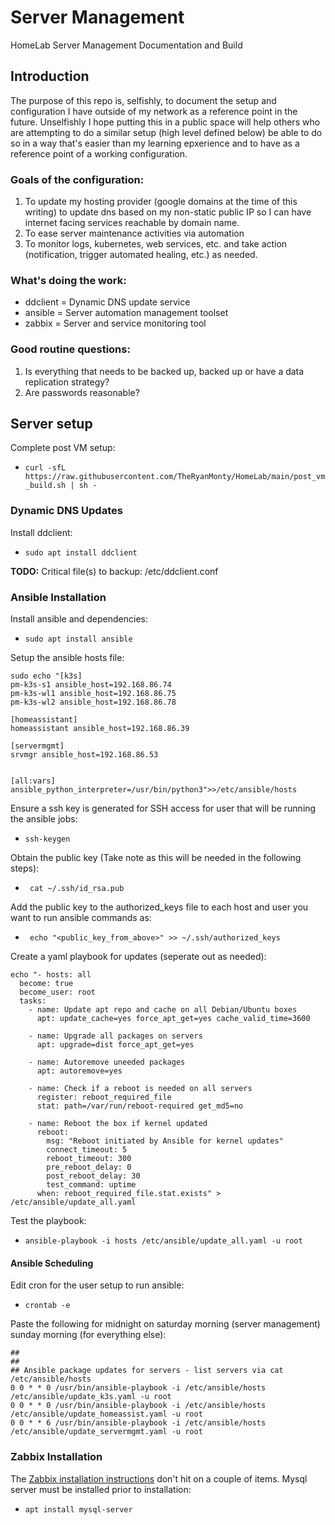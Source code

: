 # Server Management
HomeLab Server Management Documentation and Build

## Introduction
The purpose of this repo is, selfishly, to document the setup and configuration I have outside of my network as a reference point in the future. Unselfishly I hope putting this in a public space will help others who are attempting to do a similar setup (high level defined below) be able to do so in a way that's easier than my learning epxerience and to have as a reference point of a working configuration.

### Goals of the configuration:
1. To update my hosting provider (google domains at the time of this writing) to update dns based on my non-static public IP so I can have internet facing services reachable by domain name.
2. To ease server maintenance activities via automation
3. To monitor logs, kubernetes, web services, etc. and take action (notification, trigger automated healing, etc.) as needed.

### What's doing the work:
- ddclient = Dynamic DNS update service
- ansible = Server automation management toolset
- zabbix = Server and service monitoring tool


### Good routine questions:
1. Is everything that needs to be backed up, backed up or have a data replication strategy?
2. Are passwords reasonable?


## Server setup
Complete post VM setup:
* ```curl -sfL https://raw.githubusercontent.com/TheRyanMonty/HomeLab/main/post_vm_build.sh | sh -```

### Dynamic DNS Updates
Install ddclient:
* ```sudo apt install ddclient```


**TODO:** Critical file(s) to backup:
  /etc/ddclient.conf


### Ansible Installation
Install ansible and dependencies:
* ```sudo apt install ansible```

Setup the ansible hosts file:
```
sudo echo "[k3s]
pm-k3s-s1 ansible_host=192.168.86.74
pm-k3s-wl1 ansible_host=192.168.86.75
pm-k3s-wl2 ansible_host=192.168.86.78

[homeassistant]
homeassistant ansible_host=192.168.86.39

[servermgmt]
srvmgr ansible_host=192.168.86.53


[all:vars]
ansible_python_interpreter=/usr/bin/python3">>/etc/ansible/hosts
```

Ensure a ssh key is generated for SSH access for user that will be running the ansible jobs:
* ```ssh-keygen```

Obtain the public key (Take note as this will be needed in the following steps):
* ``` cat ~/.ssh/id_rsa.pub```

Add the public key to the authorized_keys file to each host and user you want to run ansible commands as:
* ``` echo "<public_key_from_above>" >> ~/.ssh/authorized_keys```

Create a yaml playbook for updates (seperate out as needed):
```
echo "- hosts: all
  become: true
  become_user: root
  tasks:
    - name: Update apt repo and cache on all Debian/Ubuntu boxes
      apt: update_cache=yes force_apt_get=yes cache_valid_time=3600

    - name: Upgrade all packages on servers
      apt: upgrade=dist force_apt_get=yes

    - name: Autoremove uneeded packages
      apt: autoremove=yes

    - name: Check if a reboot is needed on all servers
      register: reboot_required_file
      stat: path=/var/run/reboot-required get_md5=no

    - name: Reboot the box if kernel updated
      reboot:
        msg: "Reboot initiated by Ansible for kernel updates"
        connect_timeout: 5
        reboot_timeout: 300
        pre_reboot_delay: 0
        post_reboot_delay: 30
        test_command: uptime
      when: reboot_required_file.stat.exists" > /etc/ansible/update_all.yaml
```
Test the playbook:
* ``` ansible-playbook -i hosts /etc/ansible/update_all.yaml -u root ```

#### Ansible Scheduling
Edit cron for the user setup to run ansible:
* ```crontab -e```

Paste the following for midnight on saturday morning (server management) sunday morning (for everything else):
```
##
##
## Ansible package updates for servers - list servers via cat /etc/ansible/hosts
0 0 * * 0 /usr/bin/ansible-playbook -i /etc/ansible/hosts /etc/ansible/update_k3s.yaml -u root
0 0 * * 0 /usr/bin/ansible-playbook -i /etc/ansible/hosts /etc/ansible/update_homeassist.yaml -u root
0 0 * * 6 /usr/bin/ansible-playbook -i /etc/ansible/hosts /etc/ansible/update_servermgmt.yaml -u root
```
### Zabbix Installation
The [Zabbix installation instructions](https://www.zabbix.com/documentation/current/en/manual/installation/install_from_packages/debian_ubuntu) don't hit on a couple of items. Mysql server must be installed prior to installation:
* ``` apt install mysql-server ```
